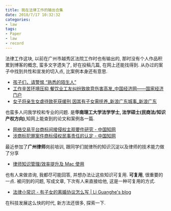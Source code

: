 ```yaml
---
title: 我在法律工作的输出合集
date: 2018/7/17 10:32:32
categories: 
- law
tags:
- Paper
- law
- record
---
```



法律工作这块, 以前在广州市越秀区法院工作时也有输出的, 那时没有个人作品积累到博客的概念, 蛮多文字遗失了, 好在投稿几篇, 在网上还能找得到. 从办过的案子中找到共性和宣发的切入点, 比案例本身还有意思. 

* [孩子们，请警惕 “熟悉的陌生人”](http://court.yuexiu.gov.cn/dwjs/xwsd/2015/08/05180033598.html)
* [工作辛苦环境压抑 餐饮业工友纠纷致故意伤害高发_中国经济网——国家经济门户](http://www.ce.cn/cysc/sp/info/201312/04/t20131204_1849505.shtml)
* [女子将亲生女虐待致死获缓刑 因其有子女需抚养_新浪广东城事_新浪广东](http://gd.sina.com.cn/news/s/2013-11-21/075456320.html)

也蛮多人问我学校和专业的问题. 是**华南理工大学法学学士, 法学硕士(民商法/知识产权方向)**,知网上能查到的论文和案例各一篇. 

- [网络交易平台商标间接侵权主观要件研究 - 中国知网](http://kns.cnki.net/KCMS/detail/detail.aspx?dbcode=CMFD&dbname=CMFDTEMP&filename=1017855999.nh&uid=WEEvREcwSlJHSldRa1FhcTdWajFtT2srUVBvbDFSYUxoRCtQcEVIclJLZz0=$9A4hF_YAuvQ5obgVAqNKPCYcEjKensW4ggI8Fm4gTkoUKaID8j8gFw!!&v=MjU1MDRHYnU5RzlqRnBwRWJQSVI4ZVgxTHV4WVM3RGgxVDNxVHJXTTFGckNVUkxLZllPZG9GaURoVkw3TVZGMjY=)
- [涉商标犯罪案件商标侵权民事责任的认定 - 中国知网](http://kns.cnki.net/KCMS/detail/detail.aspx?dbcode=CJFQ&dbname=CJFDTEMP&filename=FBZX201714007&v=MTU5NTBWdkZpSGhVNzNLSXkvUmRyRzRIOWJOcTQ5Rlk0UjhlWDFMdXhZUzdEaDFUM3FUcldNMUZyQ1VSTDJmWU8=)

最近参加了**广州律师**岗前培训, 跟同学们就律所的知识沉淀以及律师的技术能力做了分享

- [律师知识管理/效率提升及 Mac 使用](https://liguanghe.github.io/2018/06/13/SHEffectionLawyer/) 

也有人来做咨询, 我都尽可能回答, 并想办法让这些知识可复用. **可复用**, 很重要的一点. 被问到的问题, 写成文章, 下次有人来直接给他, 这是一种可复用的方式. 

- [法律小常识 - 有子女的离婚协议怎么写 | Li Guanghe's blog](https://liguanghe.github.io/2018/05/01/LawDivorce/)

在科技发展这么快的时代, 新方法还很多, 探索一下.  

